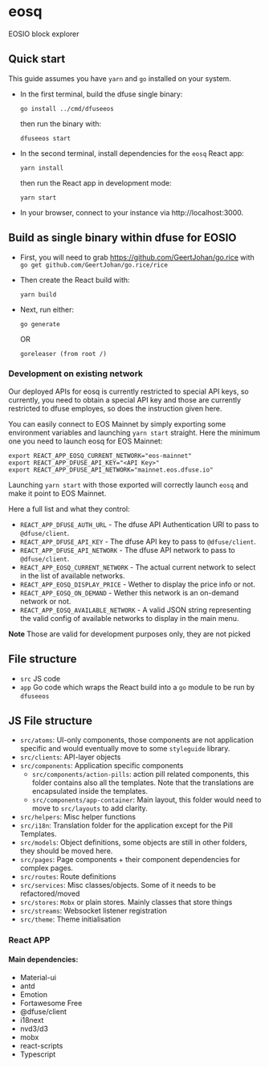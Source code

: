 # eosq

EOSIO block explorer

## Quick start

This guide assumes you have `yarn` and `go` installed on your system.

- In the first terminal, build the dfuse single binary:

      go install ../cmd/dfuseeos

  then run the binary with:

      dfuseeos start

- In the second terminal, install dependencies for the `eosq` React app:

      yarn install

  then run the React app in development mode:

      yarn start

- In your browser, connect to your instance via http://localhost:3000.

## Build as single binary within dfuse for EOSIO

- First, you will need to grab https://github.com/GeertJohan/go.rice with `go get github.com/GeertJohan/go.rice/rice`

- Then create the React build with:

      yarn build

- Next, run either:

      go generate

  OR

      goreleaser (from root /)

### Development on existing network

Our deployed APIs for eosq is currently restricted to special API keys, so currently, you
need to obtain a special API key and those are currently restricted to dfuse employes, so
does the instruction given here.

You can easily connect to EOS Mainnet by simply exporting some environment variables and
launching `yarn start` straight. Here the minimum one you need to launch eosq for
EOS Mainnet:

```
export REACT_APP_EOSQ_CURRENT_NETWORK="eos-mainnet"
export REACT_APP_DFUSE_API_KEY="<API Key>"
export REACT_APP_DFUSE_API_NETWORK="mainnet.eos.dfuse.io"
```

Launching `yarn start` with those exported will correctly launch `eosq` and make it
point to EOS Mainnet.

Here a full list and what they control:

- `REACT_APP_DFUSE_AUTH_URL` - The dfuse API Authentication URl to pass to `@dfuse/client`.
- `REACT_APP_DFUSE_API_KEY` - The dfuse API key to pass to `@dfuse/client`.
- `REACT_APP_DFUSE_API_NETWORK` - The dfuse API network to pass to `@dfuse/client`.
- `REACT_APP_EOSQ_CURRENT_NETWORK` - The actual current network to select in the list of available networks.
- `REACT_APP_EOSQ_DISPLAY_PRICE` - Wether to display the price info or not.
- `REACT_APP_EOSQ_ON_DEMAND` - Wether this network is an on-demand network or not.
- `REACT_APP_EOSQ_AVAILABLE_NETWORK` - A valid JSON string representing the valid config of available networks to display in the main menu.

**Note** Those are valid for development purposes only, they are not picked

## File structure

- `src` JS code
- `app` Go code which wraps the React build into a `go` module to be run by `dfuseeos`

## JS File structure

- `src/atoms`: UI-only components, those components are not application specific and would eventually move to some `styleguide` library.
- `src/clients`: API-layer objects
- `src/components`: Application specific components
  - `src/components/action-pills`: action pill related components, this folder contains also all the templates. Note that the translations are encapsulated inside the templates.
  - `src/components/app-container`: Main layout, this folder would need to move to `src/layouts` to add clarity.
- `src/helpers`: Misc helper functions
- `src/i18n`: Translation folder for the application except for the Pill Templates.
- `src/models`: Object definitions, some objects are still in other folders, they should be moved here.
- `src/pages`: Page components + their component dependencies for complex pages.
- `src/routes`: Route definitions
- `src/services`: Misc classes/objects. Some of it needs to be refactored/moved
- `src/stores`: `Mobx` or plain stores. Mainly classes that store things
- `src/streams`: Websocket listener registration
- `src/theme`: Theme initialisation

### React APP

#### Main dependencies:

- Material-ui
- antd
- Emotion
- Fortawesome Free
- @dfuse/client
- i18next
- nvd3/d3
- mobx
- react-scripts
- Typescript
